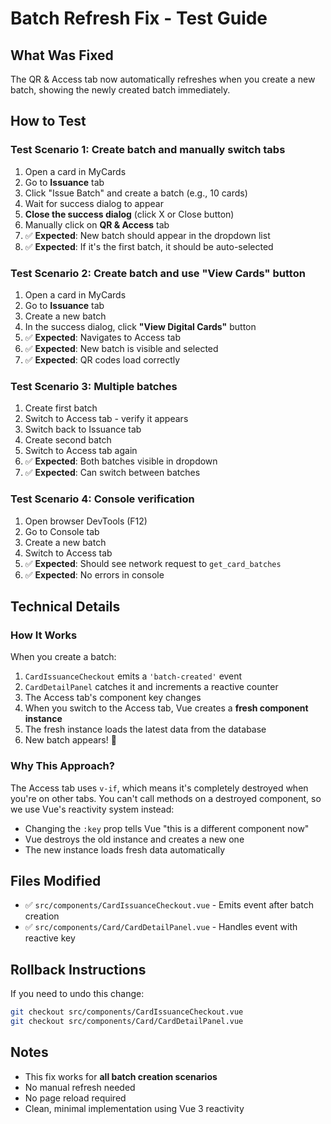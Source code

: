 # Batch Refresh Fix - Test Guide

## What Was Fixed
The QR & Access tab now automatically refreshes when you create a new batch, showing the newly created batch immediately.

## How to Test

### Test Scenario 1: Create batch and manually switch tabs
1. Open a card in MyCards
2. Go to **Issuance** tab
3. Click "Issue Batch" and create a batch (e.g., 10 cards)
4. Wait for success dialog to appear
5. **Close the success dialog** (click X or Close button)
6. Manually click on **QR & Access** tab
7. ✅ **Expected**: New batch should appear in the dropdown list
8. ✅ **Expected**: If it's the first batch, it should be auto-selected

### Test Scenario 2: Create batch and use "View Cards" button
1. Open a card in MyCards
2. Go to **Issuance** tab
3. Create a new batch
4. In the success dialog, click **"View Digital Cards"** button
5. ✅ **Expected**: Navigates to Access tab
6. ✅ **Expected**: New batch is visible and selected
7. ✅ **Expected**: QR codes load correctly

### Test Scenario 3: Multiple batches
1. Create first batch
2. Switch to Access tab - verify it appears
3. Switch back to Issuance tab
4. Create second batch
5. Switch to Access tab again
6. ✅ **Expected**: Both batches visible in dropdown
7. ✅ **Expected**: Can switch between batches

### Test Scenario 4: Console verification
1. Open browser DevTools (F12)
2. Go to Console tab
3. Create a new batch
4. Switch to Access tab
5. ✅ **Expected**: Should see network request to `get_card_batches`
6. ✅ **Expected**: No errors in console

## Technical Details

### How It Works
When you create a batch:
1. `CardIssuanceCheckout` emits a `'batch-created'` event
2. `CardDetailPanel` catches it and increments a reactive counter
3. The Access tab's component key changes
4. When you switch to the Access tab, Vue creates a **fresh component instance**
5. The fresh instance loads the latest data from the database
6. New batch appears! 🎉

### Why This Approach?
The Access tab uses `v-if`, which means it's completely destroyed when you're on other tabs. You can't call methods on a destroyed component, so we use Vue's reactivity system instead:
- Changing the `:key` prop tells Vue "this is a different component now"
- Vue destroys the old instance and creates a new one
- The new instance loads fresh data automatically

## Files Modified
- ✅ `src/components/CardIssuanceCheckout.vue` - Emits event after batch creation
- ✅ `src/components/Card/CardDetailPanel.vue` - Handles event with reactive key

## Rollback Instructions
If you need to undo this change:

```bash
git checkout src/components/CardIssuanceCheckout.vue
git checkout src/components/Card/CardDetailPanel.vue
```

## Notes
- This fix works for **all batch creation scenarios**
- No manual refresh needed
- No page reload required
- Clean, minimal implementation using Vue 3 reactivity

